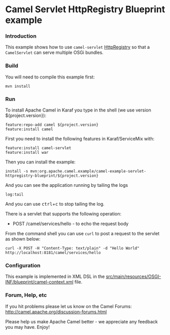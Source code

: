 # Camel Servlet HttpRegistry Blueprint example

### Introduction

This example shows how to use `camel-servlet` [HttpRegistry](https://github.com/apache/camel/blob/master/components/camel-servlet/src/main/java/org/apache/camel/component/servlet/HttpRegistry.java) so that a `CamelServlet` can serve multiple OSGi bundles.

### Build

You will need to compile this example first:

    mvn install

### Run

To install Apache Camel in Karaf you type in the shell (we use version ${project.version}):

    feature:repo-add camel ${project.version}
    feature:install camel

First you need to install the following features in Karaf/ServiceMix with:

    feature:install camel-servlet
    feature:install war

Then you can install the example:

    install -s mvn:org.apache.camel.example/camel-example-servlet-httpregistry-blueprint/${project.version}

And you can see the application running by tailing the logs

    log:tail

And you can use <kbd>ctrl</kbd>+<kbd>c</kbd> to stop tailing the log.

There is a servlet that supports the following operation:

- POST /camel/services/hello - to echo the request body

From the command shell you can use `curl` to post a request to the servlet as shown below:

    curl -X POST -H "Content-Type: text/plain" -d "Hello World" http://localhost:8181/camel/services/hello


### Configuration

This example is implemented in XML DSL in the [src/main/resources/OSGI-INF/blueprint/camel-context.xml](src/main/resources/OSGI-INF/blueprint/camel-context.xml) file.


### Forum, Help, etc

If you hit problems please let us know on the Camel Forums:
    <http://camel.apache.org/discussion-forums.html>

Please help us make Apache Camel better - we appreciate any feedback you may
have.  Enjoy!
